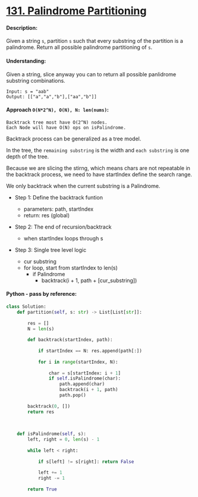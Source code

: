 # [131. Palindrome Partitioning](https://leetcode.com/problems/palindrome-partitioning/)

#### Description:

Given a string `s`, partition `s` such that every substring of the partition is a palindrome. Return all possible palindrome partitioning of `s`.

#### Understanding:

Given a string, slice anyway you can to return all possible panlidrome substring combinations.

	Input: s = "aab"
	Output: [["a","a","b"],["aa","b"]]


#### Approach `O(N*2^N), O(N), N: len(nums)`:

	Backtrack tree most have O(2^N) nodes. 
	Each Node will have O(N) ops on isPalindrome.

Backtrack process can be generalized as a tree model.

In the tree, the `remaining substring` is the width and `each substring` is one depth of the tree.

Because we are slicing the stirng, which means chars are not repeatable in the backtrack process, we need to have startIndex define the search range.

We only backtrack when the current substring is a Palindrome.


- Step 1: Define the backtrack funtion 
	- parameters: path, startIndex
	- return: res (global) 
- Step 2: The end of recursion/backtrack
	- when startIndex loops through s
	
- Step 3: Single tree level logic
	- cur substring
	- for loop, start from startIndex to len(s)
		- if Palindrome
			- backtrack(i + 1, path + [cur_substring])

#### Python - pass by reference:
```python
class Solution:
    def partition(self, s: str) -> List[List[str]]:
        
        res = []
        N = len(s)
        
        def backtrack(startIndex, path):
            
            if startIndex == N: res.append(path[:])
                
            for i in range(startIndex, N):
                
                char = s[startIndex: i + 1]
                if self.isPalindrome(char):
                    path.append(char)
                    backtrack(i + 1, path)
                    path.pop()
        
        backtrack(0, [])
        return res
        
        
        
    def isPalindrome(self, s):
        left, right = 0, len(s) - 1
        
        while left < right:
            
            if s[left] != s[right]: return False
            
            left += 1
            right -= 1
            
        return True
```